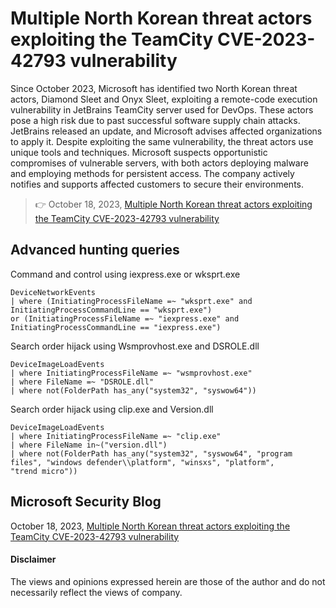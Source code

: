 # Multiple North Korean threat actors exploiting the TeamCity CVE-2023-42793 vulnerability
Since October 2023, Microsoft has identified two North Korean threat actors, Diamond Sleet and Onyx Sleet, exploiting a remote-code execution vulnerability in JetBrains TeamCity server used for DevOps. These actors pose a high risk due to past successful software supply chain attacks. JetBrains released an update, and Microsoft advises affected organizations to apply it. Despite exploiting the same vulnerability, the threat actors use unique tools and techniques. Microsoft suspects opportunistic compromises of vulnerable servers, with both actors deploying malware and employing methods for persistent access. The company actively notifies and supports affected customers to secure their environments.
> 👉 October 18, 2023, [Multiple North Korean threat actors exploiting the TeamCity CVE-2023-42793 vulnerability](https://www.microsoft.com/en-us/security/blog/2023/10/18/multiple-north-korean-threat-actors-exploiting-the-teamcity-cve-2023-42793-vulnerability/)

## Advanced hunting queries
Command and control using iexpress.exe or wksprt.exe
```kusto
DeviceNetworkEvents
| where (InitiatingProcessFileName =~ "wksprt.exe" and InitiatingProcessCommandLine == "wksprt.exe") 
or (InitiatingProcessFileName =~ "iexpress.exe" and InitiatingProcessCommandLine == "iexpress.exe")
```

Search order hijack using Wsmprovhost.exe and DSROLE.dll
```kusto
DeviceImageLoadEvents
| where InitiatingProcessFileName =~ "wsmprovhost.exe"
| where FileName =~ "DSROLE.dll"
| where not(FolderPath has_any("system32", "syswow64"))
```

Search order hijack using clip.exe and Version.dll
```kusto
DeviceImageLoadEvents
| where InitiatingProcessFileName =~ "clip.exe"
| where FileName in~("version.dll")
| where not(FolderPath has_any("system32", "syswow64", "program files", "windows defender\\platform", "winsxs", "platform",
"trend micro"))
```

## Microsoft Security Blog
October 18, 2023, [Multiple North Korean threat actors exploiting the TeamCity CVE-2023-42793 vulnerability](https://www.microsoft.com/en-us/security/blog/2023/10/18/multiple-north-korean-threat-actors-exploiting-the-teamcity-cve-2023-42793-vulnerability/)

#### Disclaimer
The views and opinions expressed herein are those of the author and do not necessarily reflect the views of company.
